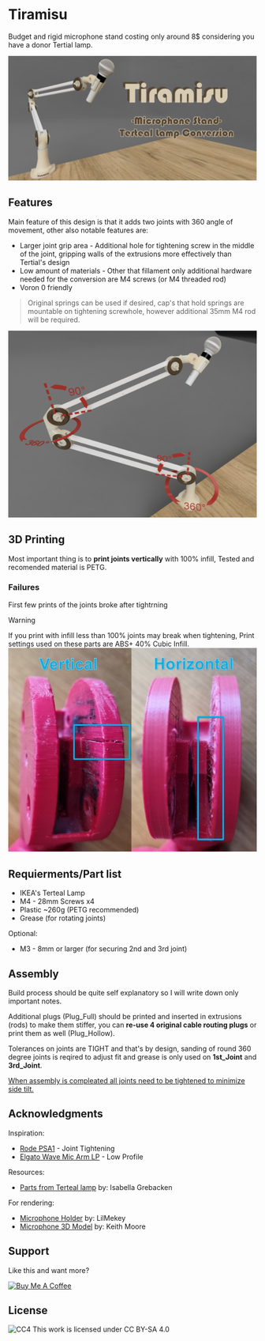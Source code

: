 # Tiramisu
Budget and rigid microphone stand costing only around 8$ considering you have a donor Tertial lamp.

![Thumbnail](https://github.com/Dzefr1/Tiramisu/blob/main/Assets/Thumbnail1.png)

## Features

Main feature of this design is that it adds two  joints with 360 angle of movement, other also notable features are:
* Larger joint grip area - Additional hole for tightening screw in the middle of the joint, gripping walls of the extrusions more effectively than Tertial's design
* Low amount of materials - Other that fillament only additional hardware needed for the conversion are M4 screws (or M4 threaded rod)
* Voron 0 friendly
> Original springs can be used if desired, cap's that hold springs are mountable on tightening screwhole, however additional 35mm M4 rod will be required.

![movement](https://github.com/Dzefr1/Tiramisu/blob/main/Assets/Movement.png)

## 3D Printing

Most important thing is to **print joints vertically** with 100% infill,
Tested and recomended material is PETG.

### Failures

First few prints of the joints broke after tightrning
> [!WARNING]  
> If you print with infill less than 100% joints may break when tightening,
> Print settings used on these parts are ABS+ 40% Cubic Infill.
![Failures](https://github.com/Dzefr1/Tiramisu/blob/main/Assets/failures.jpg)

## Requierments/Part list

* IKEA's Terteal Lamp
* M4 - 28mm Screws x4
* Plastic ~260g (PETG recommended)
* Grease (for rotating joints)

Optional:

* M3 - 8mm or larger (for securing 2nd and 3rd joint)

## Assembly

Build process should be quite self explanatory so I will write down only important notes.

Additional plugs (Plug_Full) should be printed and inserted in extrusions (rods) to make them stiffer,
you can **re-use 4 original cable routing plugs** or print them as well (Plug_Hollow).

Tolerances on joints are TIGHT and that's by design, sanding of round 360 degree joints is reqired to adjust fit and grease is only used on **1st_Joint** and **3rd_Joint**.

<ins>When assembly is compleated all joints need to be tightened to minimize side tilt.<ins>

## Acknowledgments

Inspiration:
* [Rode PSA1](https://rode.com/en-us/accessories/stands-bars/psa1) - Joint Tightening
* [Elgato Wave Mic Arm LP](https://www.elgato.com/us/en/p/wave-mic-arm-lp) - Low Profile

Resources:
* [Parts from Terteal lamp](https://grabcad.com/library/ikea-tertial-2) by: Isabella Grebacken

For rendering:
* [Microphone Holder](https://www.printables.com/model/159430-microphone-holder-for-mic-stand) by: LilMekey
* [Microphone 3D Model](https://grabcad.com/library/shure-microphone-1) by: Keith Moore

## Support 

Like this and want more?

<a href="https://buymeacoffee.com/veljkot6r" target="_blank"><img src="https://cdn.buymeacoffee.com/buttons/v2/default-yellow.png" alt="Buy Me A Coffee" style="height: 60px !important;width: 217px !important;" ></a>

## License

![CC4](https://i.creativecommons.org/l/by-sa/4.0/88x31.png)
This work is licensed under CC BY-SA 4.0 
